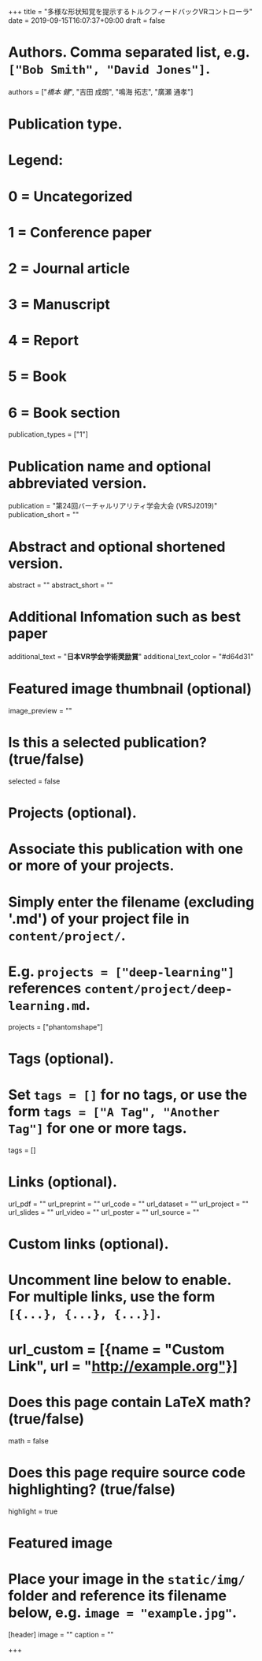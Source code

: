 +++
title = "多様な形状知覚を提示するトルクフィードバックVRコントローラ"
date = 2019-09-15T16:07:37+09:00
draft = false

# Authors. Comma separated list, e.g. `["Bob Smith", "David Jones"]`.
authors = ["*橋本 健*", "吉田 成朗", "鳴海 拓志", "廣瀬 通孝"]

# Publication type.
# Legend:
# 0 = Uncategorized
# 1 = Conference paper
# 2 = Journal article
# 3 = Manuscript
# 4 = Report
# 5 = Book
# 6 = Book section
publication_types = ["1"]

# Publication name and optional abbreviated version.
publication = "第24回バーチャルリアリティ学会大会 (VRSJ2019)"
publication_short = ""

# Abstract and optional shortened version.
abstract = ""
abstract_short = ""

# Additional Infomation such as best paper 
additional_text = "**日本VR学会学術奨励賞**"
additional_text_color = "#d64d31"
# Featured image thumbnail (optional)
image_preview = ""

# Is this a selected publication? (true/false)
selected = false

# Projects (optional).
#   Associate this publication with one or more of your projects.
#   Simply enter the filename (excluding '.md') of your project file in `content/project/`.
#   E.g. `projects = ["deep-learning"]` references `content/project/deep-learning.md`.
projects = ["phantomshape"]

# Tags (optional).
#   Set `tags = []` for no tags, or use the form `tags = ["A Tag", "Another Tag"]` for one or more tags.
tags = []

# Links (optional).
url_pdf = ""
url_preprint = ""
url_code = ""
url_dataset = ""
url_project = ""
url_slides = ""
url_video = ""
url_poster = ""
url_source = ""

# Custom links (optional).
#   Uncomment line below to enable. For multiple links, use the form `[{...}, {...}, {...}]`.
# url_custom = [{name = "Custom Link", url = "http://example.org"}]

# Does this page contain LaTeX math? (true/false)
math = false

# Does this page require source code highlighting? (true/false)
highlight = true

# Featured image
# Place your image in the `static/img/` folder and reference its filename below, e.g. `image = "example.jpg"`.
[header]
image = ""
caption = ""

+++
